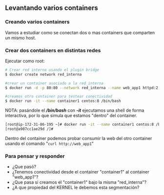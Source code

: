 ## Levantando varios containers

### Creando varios containers

Vamos a estudiar como se conectan dos o mas containers que comparten un mismo host.  

### Crear dos containers en distintas redes

Ejecutar como root:

```bash
# Crear red interna usando el plugin bridge
$ docker create network red_interna

#crear un container asociado a la red_interna
$ docker run -d -p 80:80 --network red_interna --name web_app1 httpd:2.4

#creamos otro container para testear conectividad
$ docker run -it --name container1 centos:8 /bin/bash
```

NOTA: pasándole el ***/bin/bash*** con ***-it*** ejecutamos una shell de forma interactiva, por lo que simula que estamos "dentro" del container.

```bash
[root@ip-172-31-86-195 ~]# docker run -it --name container1 centos:8 /bin/bash
[root@a907cc1ae29d /]# 
```

Dentro del container podemos probar consumir la web del otro container usando el comando "`curl http://web_app1`"

### Para pensar y responder

* ¿Que pasó?
* ¿Tenemos conectividad desde el container "container1" al container "web_app1"?
* ¿Que pasa si creamos el "container1" bajo la misma "red_interna"?
* ¿A que propiedad del KERNEL le debemos esta segmentación?

